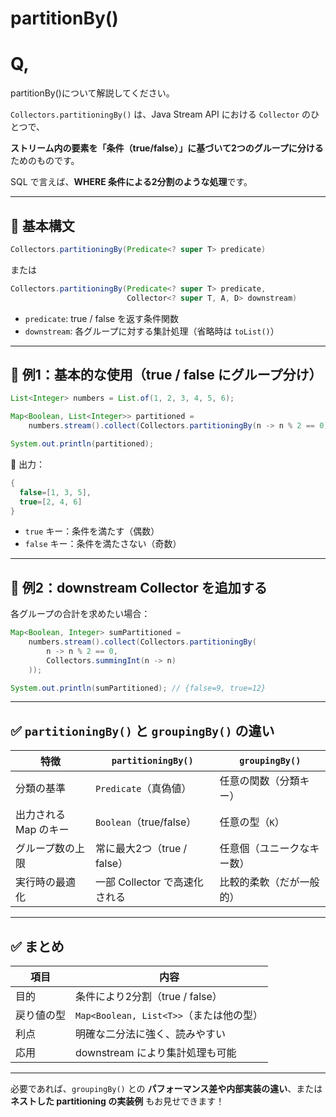 # partitionBy()

# Q,

partitionBy()について解説してください。

`Collectors.partitioningBy()` は、Java Stream API における `Collector` のひとつで、

**ストリーム内の要素を「条件（true/false）」に基づいて2つのグループに分ける**ためのものです。

SQL で言えば、**WHERE 条件による2分割のような処理**です。

---

## 🔹 基本構文

```java
Collectors.partitioningBy(Predicate<? super T> predicate)
```

または

```java
Collectors.partitioningBy(Predicate<? super T> predicate, 
                          Collector<? super T, A, D> downstream)
```

- `predicate`: true / false を返す条件関数
- `downstream`: 各グループに対する集計処理（省略時は `toList()`）

---

## 🔸 例1：基本的な使用（true / false にグループ分け）

```java
List<Integer> numbers = List.of(1, 2, 3, 4, 5, 6);

Map<Boolean, List<Integer>> partitioned =
    numbers.stream().collect(Collectors.partitioningBy(n -> n % 2 == 0));

System.out.println(partitioned);
```

📌 出力：

```java
{
  false=[1, 3, 5],
  true=[2, 4, 6]
}
```

- `true` キー：条件を満たす（偶数）
- `false` キー：条件を満たさない（奇数）

---

## 🔸 例2：downstream Collector を追加する

各グループの合計を求めたい場合：

```java
Map<Boolean, Integer> sumPartitioned =
    numbers.stream().collect(Collectors.partitioningBy(
        n -> n % 2 == 0,
        Collectors.summingInt(n -> n)
    ));

System.out.println(sumPartitioned); // {false=9, true=12}
```

---

## ✅ `partitioningBy()` と `groupingBy()` の違い

| 特徴 | `partitioningBy()` | `groupingBy()` |
| --- | --- | --- |
| 分類の基準 | `Predicate`（真偽値） | 任意の関数（分類キー） |
| 出力される Map のキー | `Boolean`（true/false） | 任意の型（`K`） |
| グループ数の上限 | 常に最大2つ（true / false） | 任意個（ユニークなキー数） |
| 実行時の最適化 | 一部 Collector で高速化される | 比較的柔軟（だが一般的） |

---

## ✅ まとめ

| 項目 | 内容 |
| --- | --- |
| 目的 | 条件により2分割（true / false） |
| 戻り値の型 | `Map<Boolean, List<T>>`（または他の型） |
| 利点 | 明確な二分法に強く、読みやすい |
| 応用 | downstream により集計処理も可能 |

---

必要であれば、`groupingBy()` との **パフォーマンス差や内部実装の違い**、または **ネストした partitioning の実装例** もお見せできます！